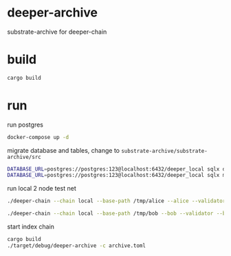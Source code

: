 # deeper-archive

substrate-archive for deeper-chain

# build

```bash
cargo build
```

# run

run postgres

```bash
docker-compose up -d
```

migrate database and tables, change to `substrate-archive/substrate-archive/src`

```bash
DATABASE_URL=postgres://postgres:123@localhost:6432/deeper_local sqlx database create 
DATABASE_URL=postgres://postgres:123@localhost:6432/deeper_local sqlx migrate run
```

run local 2 node test net

```bash
./deeper-chain --chain local --base-path /tmp/alice --alice --validator --rpc-cors all

./deeper-chain --chain local --base-path /tmp/bob --bob --validator --bootnodes /ip4/127.0.0.1/tcp/30333/p2p/12D3KooWCKo66QARowx7hqD5epuaXJUrrG6jEHFyACP2CiT1BLe3 --pruning archive
```

start index chain

```bash
cargo build
./target/debug/deeper-archive -c archive.toml
```